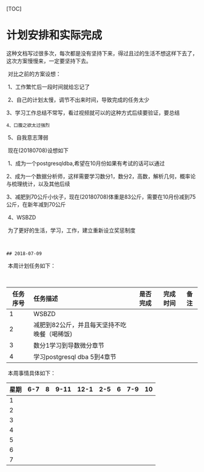[TOC]

# 计划安排和实际完成

​	这种文档写过很多次，每次都是没有坚持下来，得过且过的生活不想这样下去了，这次方案慢慢来，一定要坚持下去。

​	对比之前的方案设想：

​	1、工作繁忙后一段时间就给忘记了

​	2、自己的计划太慢，调节不出来时间，导致完成的任务太少

​	3、学习工作总结不常写，看过视频就可以的这种方式后续要验证，要总结

 	4、口腹之欲太过强烈

​	5、自我意志薄弱

​	现在(20180708)设想如下

​	1、成为一个postgresqldba,希望在10月份如果有考试的话可以通过

​	2、成为一个数据分析师，这样需要学习数分1，数分2，高数，解析几何，概率论与梳理统计，以及其他后续

​        3、减肥到70公斤小伙子，现在(20180708)体重是83公斤，需要在10月份减到75公斤，在新年减到70公斤

​	4、WSBZD



​	为了更好的生活，学习，工作，建立重新设立奖惩制度











​	

	## 2018-07-09

​	本周计划任务如下：

​	

| 任务序号 | 任务描述                                    | 是否完成 | 完成时间 | 备注 |
| -------- | :------------------------------------------ | -------- | -------- | ---- |
| 1        | WSBZD                                       |          |          |      |
| 2        | 减肥到82公斤，并且每天坚持不吃晚餐（喝稀饭) |          |          |      |
| 3        | 数分1学习到导数微分章节                     |          |          |      |
| 4        | 学习postgresql dba 5到4章节                 |          |          |      |



​	本周事情具体如下：

| 星期 | 6-7  | 8    | 9-11 | 12-1 | 2-5  | 6    | 7-9  | 10   |
| ---- | ---- | ---- | ---- | ---- | ---- | ---- | ---- | ---- |
| 1    |      |      |      |      |      |      |      |      |
| 2    |      |      |      |      |      |      |      |      |
| 3    |      |      |      |      |      |      |      |      |
| 4    |      |      |      |      |      |      |      |      |
| 5    |      |      |      |      |      |      |      |      |
| 6    |      |      |      |      |      |      |      |      |
| 7    |      |      |      |      |      |      |      |      |

​	

​	

